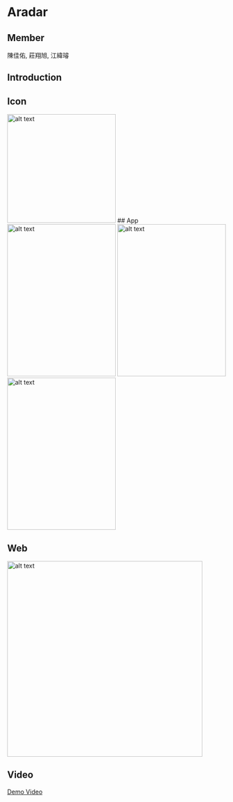 # Aradar

## Member
陳佳佑, 莊翔旭, 江緯璿

## Introduction


## Icon
<img src="https://i.imgur.com/k9y13aR.png" alt="alt text" width="250" height="250">
## App
<img src="https://i.imgur.com/gRz3D5r.jpg" alt="alt text" width="250" height="350">
<img src="https://i.imgur.com/imX6Aj6.jpg" alt="alt text" width="250" height="350">
<img src="https://i.imgur.com/psgJQe8.jpg" alt="alt text" width="250" height="350">


## Web
<img src="https://i.imgur.com/XQ1Z0qh.jpg" alt="alt text" width="450" height="450">



## Video
[Demo Video](https://drive.google.com/open?id=1ZKXl6pvX7JknII8navKaPjYu2Rx4knRf)
